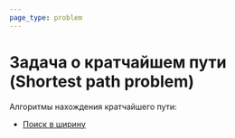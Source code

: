 ```yaml
---
page_type: problem
---
```

# Задача о кратчайшем пути (Shortest path problem)

Алгоритмы нахождения кратчайшего пути:

* [Поиск в ширину](20221026234807.md)
